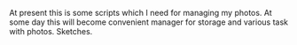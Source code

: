 At present this is some scripts which I need for managing my photos. At some day this will become convenient manager for storage and various task with photos.
Sketches.
